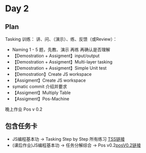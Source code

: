 # Day 2

## Plan
Tasking 训练：
讲、问、（演示）、练、反馈（或Review）：
* Naming 1 - 5 题，先教、演示 再练 再确认是否理解
* 【Demostration + Assigment】input/output
* 【Demostration + Assigment】Multi-layer tasking
* 【Demostration + Assigment】Simple Unit test
* 【Demostration】Create JS workspace
* 【Assigment】Create JS workspace
*  symatic commit 介绍并要求
* 【Assigment】Multiply Table
* 【Assigment】Pos-Machine

晚上作业
Pos v 0.2

## 包含任务卡

* JS编程基本功 -> Tasking Step by Step 所有练习 [TSS链接]
* (课后作业)JS编程基本功 -> 任务分解综合 -> Pos v0.2[posV0.2链接]



[TSS链接]: https://school.thoughtworks.cn/learn/program-center/student/index.html#/program/247/task/5343
[posV0.2链接]: https://school.thoughtworks.cn/learn/program-center/simpleCodingQuiz/index.html#/student/program/247/task/5341/assignment/7624/quiz/367